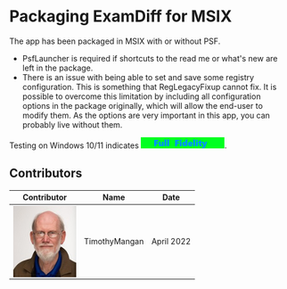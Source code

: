 # Packaging ExamDiff for MSIX

The app has been packaged in MSIX with or without PSF.
* PsfLauncher is required if shortcuts to the read me or what's new are left in the package.
* There is an issue with being able to set and save some registry configuration.  This is something that RegLegacyFixup cannot fix.  It is possible to overcome this limitation by including all configuration options in the package originally, which will allow the end-user to modify them.  As the options are very important in this app, you can probably live without them.


Testing on Windows 10/11 indicates [<img src="/media/CatFullFidelity.png" alt="Full Fidelity" />](/media/CatFullFidelity.png).  


## Contributors

| Contributor | Name | Date |
|----|----|----|
| [<img src="/media/Contributors/TimMangan.jpg" align="left" Height="128" />](/media/Contributors/TimMangan.jpg) | TimothyMangan | April 2022 |


